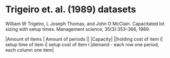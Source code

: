 # Trigeiro et. al. (1989) datasets

William W Trigeiro, L Joseph Thomas, and John O McClain. Capacitated
lot sizing with setup times. Management science, 35(3):353–366, 1989.

|Amount of items | Amount of periods
||
|Capacity|
||holding cost of item i| setup time of item i| setup cost of item i
|demand - each row one period, each column one item|
